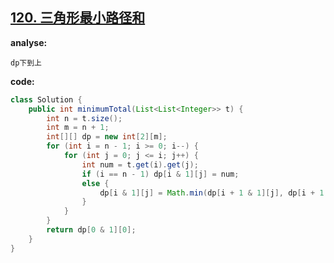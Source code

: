 ## [120. 三角形最小路径和](https://leetcode-cn.com/problems/triangle/)

**analyse:**

```
dp下到上
```

**code:**

```java
class Solution {
    public int minimumTotal(List<List<Integer>> t) {
        int n = t.size();
        int m = n + 1;
        int[][] dp = new int[2][m];
        for (int i = n - 1; i >= 0; i--) {
            for (int j = 0; j <= i; j++) {
                int num = t.get(i).get(j);
                if (i == n - 1) dp[i & 1][j] = num;
                else {
                    dp[i & 1][j] = Math.min(dp[i + 1 & 1][j], dp[i + 1 & 1][j + 1]) + num;
                }
            }
        }
        return dp[0 & 1][0];
    }
}
```


